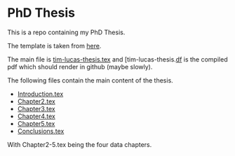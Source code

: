 PhD Thesis
===========

This is a repo containing my PhD Thesis.

The template is taken from [here](https://github.com/ucl/ucl-latex-thesis-templates).

The main file is [tim-lucas-thesis.tex](tim-lucas-thesis.tex) and [tim-lucas-thesis.[df](tim-lucas-thesis.pdf) is the compiled pdf which should render in github (maybe slowly).

The following files contain the main content of the thesis.
- [Introduction.tex](Introduction.tex)
- [Chapter2.tex](Chapter2.tex)
- [Chapter3.tex](Chapter3.tex)
- [Chapter4.tex](Chapter4.tex)
- [Chapter5.tex](Chapter5.tex)
- [Conclusions.tex](Conclusions.tex)

With Chapter2-5.tex being the four data chapters.
